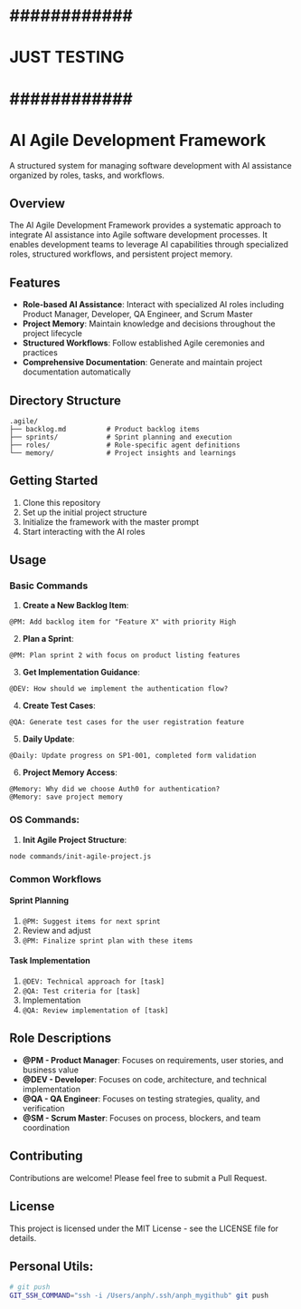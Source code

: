 # ############ #
# JUST TESTING #
# ############ #

# AI Agile Development Framework

A structured system for managing software development with AI assistance organized by roles, tasks, and workflows.

## Overview

The AI Agile Development Framework provides a systematic approach to integrate AI assistance into Agile software development processes. It enables development teams to leverage AI capabilities through specialized roles, structured workflows, and persistent project memory.

## Features

- **Role-based AI Assistance**: Interact with specialized AI roles including Product Manager, Developer, QA Engineer, and Scrum Master
- **Project Memory**: Maintain knowledge and decisions throughout the project lifecycle
- **Structured Workflows**: Follow established Agile ceremonies and practices
- **Comprehensive Documentation**: Generate and maintain project documentation automatically

## Directory Structure

```
.agile/
├── backlog.md          # Product backlog items
├── sprints/            # Sprint planning and execution
├── roles/              # Role-specific agent definitions
└── memory/             # Project insights and learnings
```

## Getting Started

1. Clone this repository
2. Set up the initial project structure
3. Initialize the framework with the master prompt
4. Start interacting with the AI roles

## Usage

### Basic Commands

1. **Create a New Backlog Item**:
```
@PM: Add backlog item for "Feature X" with priority High
```

2. **Plan a Sprint**:
```
@PM: Plan sprint 2 with focus on product listing features
```

3. **Get Implementation Guidance**:
```
@DEV: How should we implement the authentication flow?
```

4. **Create Test Cases**:
```
@QA: Generate test cases for the user registration feature
```

5. **Daily Update**:
```
@Daily: Update progress on SP1-001, completed form validation
```

6. **Project Memory Access**:
```
@Memory: Why did we choose Auth0 for authentication?
@Memory: save project memory
```

### OS Commands:

1. **Init Agile Project Structure**:
```
node commands/init-agile-project.js
```


### Common Workflows

#### Sprint Planning
1. `@PM: Suggest items for next sprint`
2. Review and adjust
3. `@PM: Finalize sprint plan with these items`

#### Task Implementation
1. `@DEV: Technical approach for [task]`
2. `@QA: Test criteria for [task]`
3. Implementation
4. `@QA: Review implementation of [task]`

## Role Descriptions

- **@PM - Product Manager**: Focuses on requirements, user stories, and business value
- **@DEV - Developer**: Focuses on code, architecture, and technical implementation
- **@QA - QA Engineer**: Focuses on testing strategies, quality, and verification
- **@SM - Scrum Master**: Focuses on process, blockers, and team coordination

## Contributing

Contributions are welcome! Please feel free to submit a Pull Request.

## License

This project is licensed under the MIT License - see the LICENSE file for details.


## Personal Utils:
```bash
# git push
GIT_SSH_COMMAND="ssh -i /Users/anph/.ssh/anph_mygithub" git push
```
